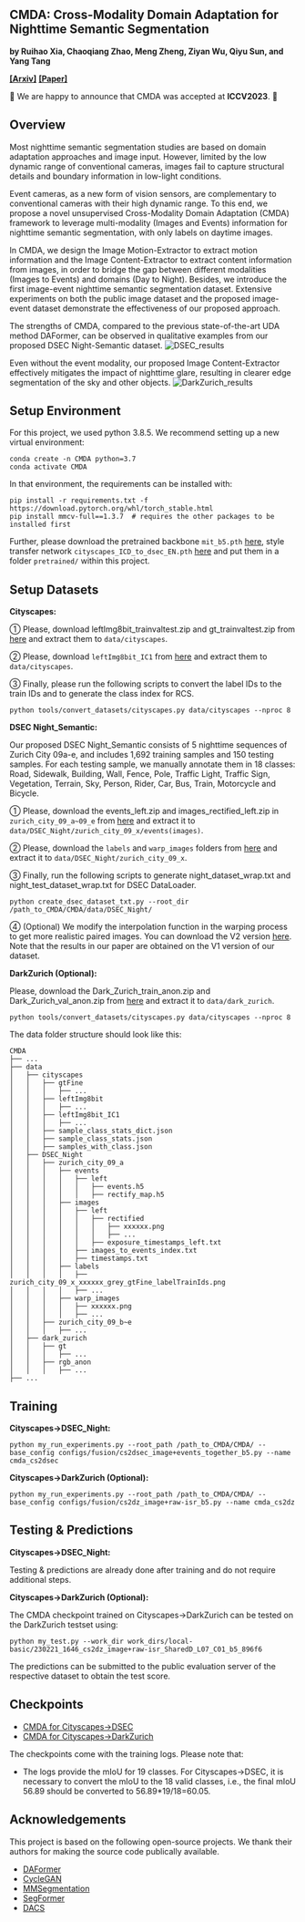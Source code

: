 ## CMDA: Cross-Modality Domain Adaptation for Nighttime Semantic Segmentation

**by Ruihao Xia, Chaoqiang Zhao, Meng Zheng, Ziyan Wu, Qiyu Sun, and Yang Tang**

**[[Arxiv]](https://arxiv.org/abs/2307.15942)**
**[[Paper]](https://arxiv.org/pdf/2307.15942.pdf)**

:bell: We are happy to announce that CMDA was accepted at **ICCV2023**. :bell:

## Overview

Most nighttime semantic segmentation studies are based on domain 
adaptation approaches and image input. However, limited by the 
low dynamic range of conventional cameras, images fail to capture 
structural details and boundary information in low-light conditions.

Event cameras, as a new form of vision sensors, are complementary 
to conventional cameras with their high dynamic range. To this end, 
we propose a novel unsupervised Cross-Modality Domain Adaptation 
(CMDA) framework to leverage multi-modality (Images and Events) 
information for nighttime semantic segmentation, with only labels on 
daytime images. 

In CMDA, we design the Image Motion-Extractor to 
extract motion information and the Image Content-Extractor to 
extract content information from images, in order to bridge 
the gap between different modalities (Images to Events) and 
domains (Day to Night). Besides, we introduce the first image-event 
nighttime semantic segmentation dataset. Extensive experiments on 
both the public image dataset and the proposed image-event dataset 
demonstrate the effectiveness of our proposed approach.

The strengths of CMDA, compared to the previous 
state-of-the-art UDA method DAFormer, can be observed 
in qualitative examples from our proposed DSEC Night-Semantic dataset.
![DSEC_results](resources/DSEC.png)


Even without the event modality,  our proposed Image 
Content-Extractor effectively mitigates the impact of 
nighttime glare, resulting in clearer edge segmentation 
of the sky and other objects.
![DarkZurich_results](resources/DarkZurich.png)

## Setup Environment

For this project, we used python 3.8.5. We recommend setting up a new virtual
environment:

```shell
conda create -n CMDA python=3.7
conda activate CMDA
```

In that environment, the requirements can be installed with:

```shell
pip install -r requirements.txt -f https://download.pytorch.org/whl/torch_stable.html
pip install mmcv-full==1.3.7  # requires the other packages to be installed first
```

Further, please download the pretrained backbone `mit_b5.pth` 
[here](https://drive.google.com/file/d/1TwUh8H9flg-zUHZmq7vu-FtyaSMrf9oq/view?usp=sharing), 
style transfer network `cityscapes_ICD_to_dsec_EN.pth` 
[here](https://drive.google.com/file/d/10ZG_fiCvfnhNNppSdPtQhUL9XPTBSIEF/view?usp=sharing) 
and put them in a folder `pretrained/` within this project.

## Setup Datasets

**Cityscapes:** 

① Please, download leftImg8bit_trainvaltest.zip and
gt_trainvaltest.zip from [here](https://www.cityscapes-dataset.com/downloads/)
and extract them to `data/cityscapes`.

② Please, download `leftImg8bit_IC1` from [here](https://drive.google.com/file/d/19474kcmbyz8WRBBez29MOINeQT1yMZyZ/view?usp=sharing)
and extract them to `data/cityscapes`.

③ Finally, please run the following scripts to convert the label IDs to the
train IDs and to generate the class index for RCS.

```shell
python tools/convert_datasets/cityscapes.py data/cityscapes --nproc 8
```

**DSEC Night_Semantic:** 

Our proposed DSEC Night_Semantic consists of 5 nighttime sequences of Zurich City 09a-e, 
and includes 1,692 training samples and 150 testing samples. 
For each testing sample, we manually annotate them in 18 classes: 
Road, Sidewalk, Building, Wall, Fence, Pole, Traffic Light, 
Traffic Sign, Vegetation, Terrain, Sky, Person, Rider, Car, Bus, 
Train, Motorcycle and Bicycle.

① Please, download the events_left.zip and images_rectified_left.zip in `zurich_city_09_a~09_e` from
[here](https://dsec.ifi.uzh.ch/dsec-datasets/download/) and extract it 
to `data/DSEC_Night/zurich_city_09_x/events(images)`.

② Please, download the `labels` and `warp_images` folders from
[here](https://drive.google.com/file/d/1LWinkZXUWKBzl946wxhLKaHbOOIP-hRi/view?usp=sharing) 
and extract it to `data/DSEC_Night/zurich_city_09_x`.

③ Finally, run the following scripts to generate night_dataset_wrap.txt 
and night_test_dataset_wrap.txt for DSEC DataLoader.
```shell
python create_dsec_dataset_txt.py --root_dir /path_to_CMDA/CMDA/data/DSEC_Night/
```

④ (Optional) We modify the interpolation function in the warping 
process to get more realistic paired images. You can download the 
V2 version [here](https://drive.google.com/file/d/1BgYqQj97TBNJuqVnrbQcfKL3jjwQp5h2/view?usp=sharing). 
Note that the results in our paper are obtained on the V1 version 
of our dataset.

**DarkZurich (Optional):** 

Please, download the Dark_Zurich_train_anon.zip  and Dark_Zurich_val_anon.zip from
[here](https://www.trace.ethz.ch/publications/2019/GCMA_UIoU/) and extract it
to `data/dark_zurich`.

```shell
python tools/convert_datasets/cityscapes.py data/cityscapes --nproc 8
```

The data folder structure should look like this:

```none
CMDA
├── ...
├── data
│   ├── cityscapes
│   │   ├── gtFine
│   │   │   ├── ...
│   │   ├── leftImg8bit
│   │   │   ├── ...
│   │   ├── leftImg8bit_IC1
│   │   │   ├── ...
│   │   ├── sample_class_stats_dict.json
│   │   ├── sample_class_stats.json
│   │   ├── samples_with_class.json
│   ├── DSEC_Night
│   │   ├── zurich_city_09_a
│   │   │   ├── events
│   │   │   │   ├── left
│   │   │   │   │   ├── events.h5
│   │   │   │   │   ├── rectify_map.h5
│   │   │   ├── images
│   │   │   │   ├── left
│   │   │   │   │   ├── rectified
│   │   │   │   │   │   ├── xxxxxx.png
│   │   │   │   │   │   ├── ...
│   │   │   │   │   ├── exposure_timestamps_left.txt
│   │   │   │   ├── images_to_events_index.txt
│   │   │   │   ├── timestamps.txt
│   │   │   ├── labels
│   │   │   │   ├── zurich_city_09_x_xxxxxx_grey_gtFine_labelTrainIds.png
│   │   │   │   ├── ...
│   │   │   ├── warp_images
│   │   │   │   ├── xxxxxx.png
│   │   │   │   ├── ...
│   │   ├── zurich_city_09_b~e
│   │   │   ├── ...
│   ├── dark_zurich
│   │   ├── gt
│   │   │   ├── ...
│   │   ├── rgb_anon
│   │   │   ├── ...
├── ...
```

## Training

**Cityscapes→DSEC_Night:** 

```shell
python my_run_experiments.py --root_path /path_to_CMDA/CMDA/ --base_config configs/fusion/cs2dsec_image+events_together_b5.py --name cmda_cs2dsec
```

**Cityscapes→DarkZurich (Optional):** 

```shell
python my_run_experiments.py --root_path /path_to_CMDA/CMDA/ --base_config configs/fusion/cs2dz_image+raw-isr_b5.py --name cmda_cs2dz
```

## Testing & Predictions

**Cityscapes→DSEC_Night:** 

Testing & predictions are already done after 
training and do not require additional steps.

**Cityscapes→DarkZurich (Optional):** 

The CMDA checkpoint trained on Cityscapes→DarkZurich can be tested 
on the DarkZurich testset using:

```shell
python my_test.py --work_dir work_dirs/local-basic/230221_1646_cs2dz_image+raw-isr_SharedD_L07_C01_b5_896f6
```

The predictions can be submitted to the public evaluation server of the
respective dataset to obtain the test score.

## Checkpoints

* [CMDA for Cityscapes→DSEC](https://drive.google.com/file/d/1-UGTyTN0gfahSFhUKNzXQIwunbxo0Nda/view?usp=sharing)
* [CMDA for Cityscapes→DarkZurich](https://drive.google.com/file/d/143RtW2nqOBJrEuapnfWbW-PeXKC2dsI6/view?usp=sharing)

The checkpoints come with the training logs. Please note that:

* The logs provide the mIoU for 19 classes. For Cityscapes→DSEC, it is
  necessary to convert the mIoU to the 18 valid classes, i.e., the final mIoU
  56.89 should be converted to 56.89*19/18=60.05.

## Acknowledgements

This project is based on the following open-source projects. We thank their
authors for making the source code publically available.

* [DAFormer](https://github.com/lhoyer/DAFormer)
* [CycleGAN](https://github.com/junyanz/pytorch-CycleGAN-and-pix2pix)
* [MMSegmentation](https://github.com/open-mmlab/mmsegmentation)
* [SegFormer](https://github.com/NVlabs/SegFormer)
* [DACS](https://github.com/vikolss/DACS)
